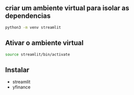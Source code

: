 ## criar um ambiente virtual para isolar as dependencias

```bash
python3 -m venv streamlit
```
## Ativar o ambiente virtual

```bash
source streamlit/bin/activate
```
## Instalar 

- streamlit
- yfinance